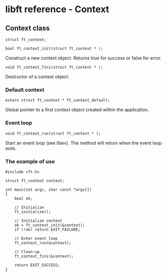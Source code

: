 # libft reference - Context

## Context class

`struct ft_context;`

`bool ft_context_init(struct ft_context * );`

Construct a new context object. Returns true for success or false for error.


`void ft_context_fini(struct ft_context * );`

Destructor of a context object.


### Default context

`extern struct ft_context * ft_context_default;`

Global pointer to a first context object created within the application.



### Event loop


`void ft_context_run(struct ft_context * );`

Start an event loop (see libev).
The method will return when the event loop exits.


### The example of use

	#include <ft.h>
	
	struct ft_context context;
	
	int main(int argc, char const *argv[])
	{
		bool ok;
		
		// Initialize 
		ft_initialise();
	
		// Initialize context
		ok = ft_context_init(&context);
		if (!ok) return EXIT_FAILURE;
		
		// Enter event loop
		ft_context_run(&context);

		// Clean-up
		ft_context_fini(&context);

		return EXIT_SUCCESS;
	}

